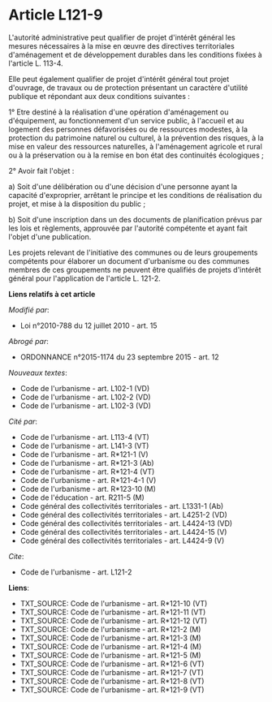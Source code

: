 # Article L121-9

L'autorité administrative peut qualifier de projet d'intérêt général les mesures nécessaires à la mise en œuvre des
directives territoriales d'aménagement et de développement durables dans les conditions fixées à l'article L. 113-4. 

Elle peut également qualifier de projet d'intérêt général tout projet d'ouvrage, de travaux ou de protection présentant un
caractère d'utilité publique et répondant aux deux conditions suivantes : 

1° Etre destiné à la réalisation d'une opération d'aménagement ou d'équipement, au fonctionnement d'un service public, à
l'accueil et au logement des personnes défavorisées ou de ressources modestes, à la protection du patrimoine naturel ou
culturel, à la prévention des risques, à la mise en valeur des ressources naturelles, à l'aménagement agricole et rural ou à
la préservation ou à la remise en bon état des continuités écologiques ; 

2° Avoir fait l'objet : 

a) Soit d'une délibération ou d'une décision d'une personne ayant la capacité d'exproprier, arrêtant le principe et les
conditions de réalisation du projet, et mise à la disposition du public ; 

b) Soit d'une inscription dans un des documents de planification prévus par les lois et règlements, approuvée par l'autorité
compétente et ayant fait l'objet d'une publication. 

Les projets relevant de l'initiative des communes ou de leurs groupements compétents pour élaborer un document d'urbanisme ou
des communes membres de ces groupements ne peuvent être qualifiés de projets d'intérêt général pour l'application de
l'article L. 121-2.

**Liens relatifs à cet article**

_Modifié par_:

  - Loi n°2010-788 du 12 juillet 2010 - art. 15

_Abrogé par_:

  - ORDONNANCE n°2015-1174 du 23 septembre 2015 - art. 12

_Nouveaux textes_:

  - Code de l'urbanisme - art. L102-1 (VD)
  - Code de l'urbanisme - art. L102-2 (VD)
  - Code de l'urbanisme - art. L102-3 (VD)

_Cité par_:

  - Code de l'urbanisme - art. L113-4 (VT)
  - Code de l'urbanisme - art. L141-3 (VT)
  - Code de l'urbanisme - art. R*121-1 (V)
  - Code de l'urbanisme - art. R*121-3 (Ab)
  - Code de l'urbanisme - art. R*121-4 (VT)
  - Code de l'urbanisme - art. R*121-4-1 (V)
  - Code de l'urbanisme - art. R*123-10 (M)
  - Code de l'éducation - art. R211-5 (M)
  - Code général des collectivités territoriales - art. L1331-1 (Ab)
  - Code général des collectivités territoriales - art. L4251-2 (VD)
  - Code général des collectivités territoriales - art. L4424-13 (VD)
  - Code général des collectivités territoriales - art. L4424-15 (V)
  - Code général des collectivités territoriales - art. L4424-9 (V)

_Cite_:

  - Code de l'urbanisme - art. L121-2

**Liens**:

  - TXT_SOURCE: Code de l'urbanisme - art. R*121-10 (VT)
  - TXT_SOURCE: Code de l'urbanisme - art. R*121-11 (VT)
  - TXT_SOURCE: Code de l'urbanisme - art. R*121-12 (VT)
  - TXT_SOURCE: Code de l'urbanisme - art. R*121-2 (M)
  - TXT_SOURCE: Code de l'urbanisme - art. R*121-3 (M)
  - TXT_SOURCE: Code de l'urbanisme - art. R*121-4 (M)
  - TXT_SOURCE: Code de l'urbanisme - art. R*121-5 (M)
  - TXT_SOURCE: Code de l'urbanisme - art. R*121-6 (VT)
  - TXT_SOURCE: Code de l'urbanisme - art. R*121-7 (VT)
  - TXT_SOURCE: Code de l'urbanisme - art. R*121-8 (VT)
  - TXT_SOURCE: Code de l'urbanisme - art. R*121-9 (VT)
